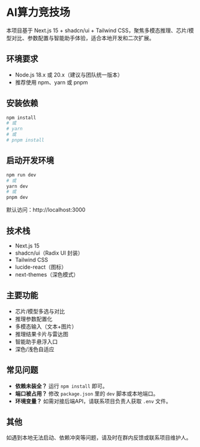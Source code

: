 # AI算力竞技场

本项目基于 Next.js 15 + shadcn/ui + Tailwind CSS，聚焦多模态推理、芯片/模型对比、参数配置与智能助手体验，适合本地开发和二次扩展。

## 环境要求
- Node.js 18.x 或 20.x（建议与团队统一版本）
- 推荐使用 npm、yarn 或 pnpm

## 安装依赖
```bash
npm install
# 或
# yarn
# 或
# pnpm install
```

## 启动开发环境
```bash
npm run dev
# 或
yarn dev
# 或
pnpm dev
```
默认访问：http://localhost:3000

## 技术栈
- Next.js 15
- shadcn/ui（Radix UI 封装）
- Tailwind CSS
- lucide-react（图标）
- next-themes（深色模式）

## 主要功能
- 芯片/模型多选与对比
- 推理参数配置化
- 多模态输入（文本+图片）
- 推理结果卡片与雷达图
- 智能助手悬浮入口
- 深色/浅色自适应

## 常见问题
- **依赖未装全？** 运行 `npm install` 即可。
- **端口被占用？** 修改 `package.json` 里的 `dev` 脚本或本地端口。
- **环境变量？** 如需对接后端API，请联系项目负责人获取 `.env` 文件。

## 其他
如遇到本地无法启动、依赖冲突等问题，请及时在群内反馈或联系项目维护人。
